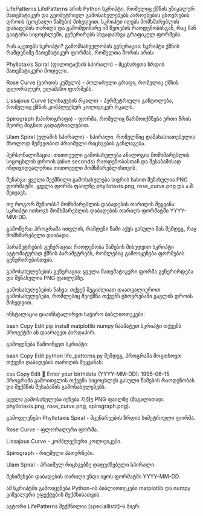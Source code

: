 LifePatterns
LifePatterns არის Python სკრიპტი, რომელიც ქმნის უნიკალურ მათემატიკურ და გეომეტრიულ გამოსახულებებს პიროვნების ცხოვრების დროის (ცოცხალი წამები) მიხედვით. სკრიპტი იღებს მომხმარებლის დაბადების თარიღს და გამომდინარე იმ წუთების რაოდენობისგან, რაც მან გაატარა სიცოცხლეში, გენერირებს სხვადასხვა გრაფიკულ ფორმებს.

რას აკეთებს სკრიპტი?
გამომსახველობის გენერაცია: სკრიპტი ქმნის რამდენიმე მათემატიკურ ფორმას, რომელთა შორის არის:

Phyllotaxis Spiral (ფილოტაქსის სპირალი) - მცენარეთა ზრდის მათემატიკური მოდელი.

Rose Curve (ვარდის კუმული) - პოლარული გრაფი, რომელიც ქმნის ფლორალურ, ულამაზო ფორმებს.

Lissajous Curve (ლისაჟუსის რკალი) - პერმეტრიული განტოლება, რომელიც ქმნის კომპლექსურ კოლივიკურ რკალს.

Spirograph (სპიროგრაფი) - ფორმა, რომელიც წარმოიქმნება ერთი წრის მეორე შიგნით გადატრიალებით.

Ulam Spiral (ულამის სპირალი) - სპირალი, რომელშიც დამახასიათებელია მხოლოდ მეშვეობით პრაიმული რიცხვების განლაგება.

პერსონალიზაცია: თითოეული გამოსახულება ანალოგია მომხმარებლის სიცოცხლის დროის (alive seconds) რაოდენობასთან და შესაბამისად ინდივიდუალურია თითოეული მომხმარებლისთვის.

შენახვა: ყველა შექმნილი გამოსახულება სივრის სახით შენახულია PNG ფორმატში. ყველა ფორმა ფაილზე phyllotaxis.png, rose_curve.png და ა.შ. შეიცავს.

თუ როგორ მუშაობს?
მომხმარებლის დაბადების თარიღის შეყვანა: სკრიპტი ითხოვს მომხმარებლის დაბადების თარიღს ფორმატში YYYY-MM-DD.

გამოწერა: პროგრამა ითვლის, რამდენი წამი აქვს გასული მას შემდეგ, რაც მომხმარებელი დაიბადა.

პარამეტრების გენერაცია: რაოდენობა წამების მიხედვით სკრიპტი ავტომატურად ქმნის პარამეტრებს, რომლებიც გამოიყენება ფორმების გენერირებისთვის.

გამოსახულებების გენერაცია: ყველა მათემატიკური ფორმა გენერირდება და შენახულია PNG ფაილებზე.

გამოსახულებების ნახვა: თქვენ შეგიძლიათ დაათვალიეროთ გამოსახულებები, რომლებიც შეიქმნა თქვენს ცხოვრებაში გავლის დროის მიხედვით.

ინსტალაცია
დააინსტალირეთ საჭირო ბიბლიოთეკები:

bash
Copy
Edit
pip install matplotlib numpy
ჩაამატეთ სკრიპტი თქვენს პროექტში ან დაარაჟეთ პირდაპირ.

გამოყენება
წამოიწყეთ სკრიპტი:

bash
Copy
Edit
python life_patterns.py
შემდეგ, პროგრამა მოგთხოვთ თქვენი დაბადების თარიღის შეყვანას:

css
Copy
Edit
📅 Enter your birthdate (YYYY-MM-DD): 1995-06-15
პროგრამა გამოითვლის თქვენს სიცოცხლეს გასული წამების რაოდენობას და შექმნის შესაბამის გამოსახულებებს.

ყველა გამოსახულება იქნება 저장ე PNG ფაილზე (მაგალითად: phyllotaxis.png, rose_curve.png, spirograph.png).

გამოვლენები
Phyllotaxis Spiral - მცენარეების ზრდის სიმეტრიული ფორმა.

Rose Curve - ფლორალური ფორმა.

Lissajous Curve - კომპლექსური კოლივიკები.

Spirograph - რიტმული პათერნები.

Ulam Spiral - პრაიმულ რიცხვებზე დაფუძნებული სპირალი.

შენიშვნები
დაბადების თარიღი უნდა იყოს ფორმატში YYYY-MM-DD.

ამ სკრიპტში გამოიყენება Python-ის ბიბლიოთეკები matplotlib და numpy ვიზუალური ეფექტების შექმნისათვის.

ავტორი
LifePatterns შექმნილია [speciallistit]–ს მიერ.
